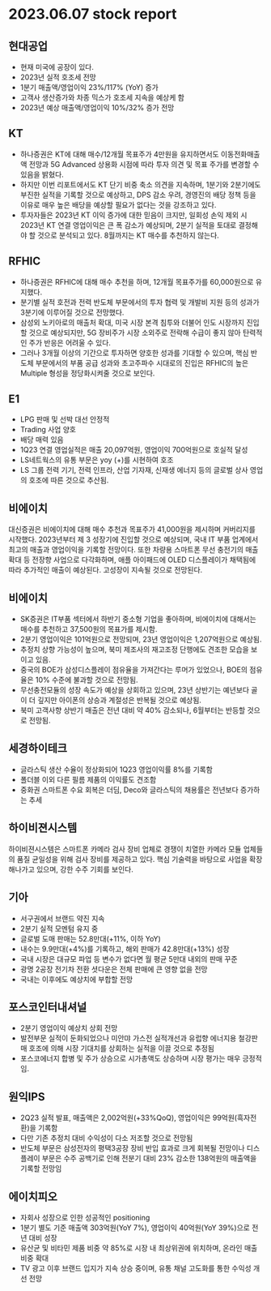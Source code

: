# 2023.06.07 stock report
## 현대공업
- 현재 미국에 공장이 있다.
- 2023년 실적 호조세 전망
- 1분기 매출액/영업이익 23%/117% (YoY) 증가
- 고객사 생산증가와 차종 믹스가 호조세 지속을 예상케 함
- 2023년 예상 매출액/영업이익 10%/32% 증가 전망
## KT
- 하나증권은 KT에 대해 매수/12개월 목표주가 4만원을 유지하면서도 이동전화매출액 전망과 5G Advanced 상용화 시점에 따라 투자 의견 및 목표 주가를 변경할 수 있음을 밝혔다.
- 하지만 이번 리포트에서도 KT 단기 비중 축소 의견을 지속하며, 1분기와 2분기에도 부진한 실적을 기록할 것으로 예상하고, DPS 감소 우려, 경영진의 배당 정책 등을 이유로 매우 높은 배당을 예상할 필요가 없다는 것을 강조하고 있다.
- 투자자들은 2023년 KT 이익 증가에 대한 믿음이 크지만, 일회성 손익 제외 시 2023년 KT 연결 영업이익은 큰 폭 감소가 예상되며, 2분기 실적을 토대로 결정해야 할 것으로 분석되고 있다. 8월까지는 KT 매수를 추천하지 않는다.
## RFHIC
- 하나증권은 RFHIC에 대해 매수 추천을 하며, 12개월 목표주가를 60,000원으로 유지했다.
- 분기별 실적 호전과 전력 반도체 부문에서의 투자 협력 및 개발비 지원 등의 성과가 3분기에 이루어질 것으로 전망했다.
- 삼성외 노키아로의 매출처 확대, 미국 시장 본격 침투와 더불어 인도 시장까지 진입할 것으로 예상되지만, 5G 장비주가 시장 소외주로 전락해 수급이 좋지 않아 탄력적인 주가 반응은 어려울 수 있다. 
- 그러나 3개월 이상의 기간으로 투자하면 양호한 성과를 기대할 수 있으며, 핵심 반도체 부문에서의 부품 공급 성과와 초고주파수 시대로의 진입은 RFHIC의 높은 Multiple 형성을 정당화시켜줄 것으로 보인다.
## E1
- LPG 판매 및 선박 대선 안정적
- Trading 사업 양호
- 배당 매력 있음
- 1Q23 연결 영업실적은 매출 20,097억원, 영업이익 700억원으로 호실적 달성
- LS네트웍스의 유통 부문은 yoy (+)를 시현하여 호조
- LS 그룹 전력 기기, 전력 인프라, 산업 기자재, 신재생 에너지 등의 글로벌 상사 영업의 호조에 따른 것으로 추산됨.
## 비에이치
대신증권은 비에이치에 대해 매수 추천과 목표주가 41,000원을 제시하며 커버리지를 시작했다. 2023년부터 제 3 성장기에 진입할 것으로 예상되며, 국내 IT 부품 업계에서 최고의 매출과 영업이익을 기록할 전망이다. 또한 차량용 스마트폰 무선 충전기의 매출 확대 등 전장향 사업으로 다각화하며, 애플 아이패드에 OLED 디스플레이가 채택됨에 따라 추가적인 매출이 예상된다. 고성장이 지속될 것으로 전망된다.
## 비에이치
- SK증권은 IT부품 섹터에서 하반기 중소형 기업을 좋아하며, 비에이치에 대해서는 매수를 추천하고 37,500원의 목표가를 제시함.
- 2분기 영업이익은 101억원으로 전망되며, 23년 영업이익은 1,207억원으로 예상됨. 
- 추정치 상향 가능성이 높으며, 북미 제조사의 재고조정 단행에도 견조한 모습을 보이고 있음. 
- 중국의 BOE가 삼성디스플레이 점유율을 가져간다는 루머가 있었으나, BOE의 점유율은 10% 수준에 불과할 것으로 전망됨. 
- 무선충전모듈의 성장 속도가 예상을 상회하고 있으며, 23년 상반기는 예년보다 골이 더 깊지만 아이폰의 상승과 계절성은 반복될 것으로 예상됨. 
- 북미 고객사향 상반기 매출은 전년 대비 약 40% 감소되나, 6월부터는 반등할 것으로 전망됨.
## 세경하이테크
- 글라스틱 생산 수율이 정상화되어 1Q23 영업이익률 8%를 기록함
- 폴더블 이외 다른 필름 제품의 이익률도 견조함
- 중화권 스마트폰 수요 회복은 더딤, Deco와 글라스틱의 채용률은 전년보다 증가하는 추세
## 하이비젼시스템
하이비젼시스템은 스마트폰 카메라 검사 장비 업체로 경쟁이 치열한 카메라 모듈 업체들의 품질 균일성을 위해 검사 장비를 제공하고 있다. 핵심 기술력을 바탕으로 사업을 확장해나가고 있으며, 강한 수주 기회를 보인다.
## 기아
- 서구권에서 브랜드 약진 지속
- 2분기 실적 모멘텀 유지 중
- 글로벌 도매 판매는 52.8만대(+11%, 이하 YoY)
- 내수는 9.9만대(+4%)를 기록하고, 해외 판매가 42.8만대(+13%) 성장
- 국내 시장은 대규모 파업 등 변수가 없다면 월 평균 5만대 내외의 판매 꾸준
- 광명 2공장 전기차 전환 셧다운은 전체 판매에 큰 영향 없을 전망
- 국내는 이후에도 예상치에 부합할 전망
## 포스코인터내셔널
- 2분기 영업이익 예상치 상회 전망
- 발전부문 실적이 둔화되었으나 미안먀 가스전 실적개선과 유럽향 에너지용 철강판매 호조에 의해 시장 기대치를 상회하는 실적을 이끌 것으로 추정됨
- 포스코에너지 합병 및 주가 상승으로 시가총액도 상승하며 시장 평가는 매우 긍정적임.
## 원익IPS
- 2Q23 실적 발표, 매출액은 2,002억원(+33%QoQ), 영업이익은 99억원(흑자전환)을 기록함
- 다만 기존 추정치 대비 수익성이 다소 저조할 것으로 전망됨
- 반도체 부문은 삼성전자의 평택3공장 장비 반입 효과로 크게 회복될 전망이나 디스플레이 부문은 수주 공백기로 인해 전분기 대비 23% 감소한 138억원의 매출액을 기록할 전망임
## 에이치피오
- 자회사 성장으로 인한 성공적인 positioning
- 1분기 별도 기준 매출액 303억원(YoY 7%), 영업이익 40억원(YoY 39%)으로 전년 대비 성장
- 유산균 및 비타민 제품 비중 약 85%로 시장 내 최상위권에 위치하며, 온라인 매출 비중 확대
- TV 광고 이후 브랜드 입지가 지속 상승 중이며, 유통 채널 고도화를 통한 수익성 개선 전망